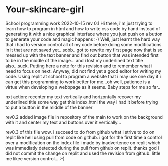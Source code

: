 # Your-skincare-girl
School programming work 
2022-10-15 rev 0.1 
Hi there, i'm just trying to learn how to program in html 
and how to write css code by hand instead of generating it 
with a nice graphical interface where you just push on a button
to generate your code and magic happens :-)
Well, just learnt the hard way that i had to version control all of
my code before doing some modifications in it that are not saved yet...sobb..
got to rewrite my first page now that is so messed up with the text banner 
and find out button that was intended first to be in the middle of the image...
and i lost my underlined text title also...suck.
Putting here a note for this revision and to remember what i need to focus on next.
Anyway, did not find yet a good editor for writing my code. Using replit at school
to program a website that i may use one day if i can get this programming to work better
for me...oh well, patience is a virtue when developing a webbpage as it seems.
Baby steps for me so far..

nxt action:
recenter my text vertically and horizontally
recover my underlined title some way
get this index.html the way i had it before trying to put a button in the middle of the banner

rev0.2
added image file in repository of the main to work on the background with it 
and center my text and buttons over it vertically... 

rev0.3 of this file
wow. i succeed to do from github what i strive to do on replit like hell using pull from code on github.
i got for the first time a control over a modification on the index file i made by inadvertence on replit which
was immediatly detected during the pull from github on replit. thanks god i did not commit the change on replit
and used the revision from github. little me likee version control....:-)

